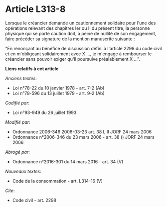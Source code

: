 # Article L313-8

Lorsque le créancier demande un cautionnement solidaire pour l'une des opérations relevant des chapitres Ier ou II du présent
titre, la personne physique qui se porte caution doit, à peine de nullité de son engagement, faire précéder sa signature de
la mention manuscrite suivante :

"En renonçant au bénéfice de discussion défini à l'article 2298 du code civil et en m'obligeant solidairement avec X ..., je
m'engage à rembourser le créancier sans pouvoir exiger qu'il poursuive préalablement X ...".

**Liens relatifs à cet article**

_Anciens textes_:

  - Loi n°78-22 du 10 janvier 1978 - art. 7-2 (Ab)
  - Loi n°79-596 du 13 juillet 1979 - art. 9-2 (Ab)

_Codifié par_:

  - Loi n°93-949 du 26 juillet 1993

_Modifié par_:

  - Ordonnance 2006-346 2006-03-23 art. 38 I, II JORF 24 mars 2006
  - Ordonnance n°2006-346 du 23 mars 2006 - art. 38 () JORF 24 mars 2006

_Abrogé par_:

  - Ordonnance n°2016-301 du 14 mars 2016 - art. 34 (V)

_Nouveaux textes_:

  - Code de la consommation - art. L314-16 (V)

_Cite_:

  - Code civil - art. 2298
